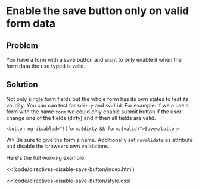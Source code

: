 # Enable the save button only on valid form data

## Problem

You have a form with a save button and want to only enable it when the form data the use typed is valid.


## Solution

Not only single form fields but the whole form has its own states to test its validity. You can can test for `$dirty`
 and `$valid`. For example: If we a use a form with the name `form` we could only enable submit button if the user
 change one of the fields (dirty) and if then all fields are valid.

~~~~~~~~
<button ng-disabled="!(form.$dirty && form.$valid)">Save</button>
~~~~~~~~


W> Be sure to give the form a name. Additionally set `novalidate` as attribute and disable the browsers own
validations.


Here's the full working example:

<<(code/directives-disable-save-button/index.html)

<<(code/directives-disable-save-button/style.css)
